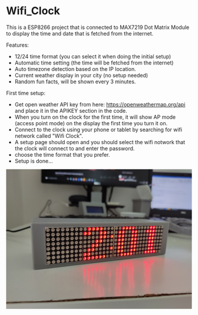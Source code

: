 # Wifi_Clock
This is a ESP8266 project that is connected to MAX7219 Dot Matrix Module to display the time and date that is fetched from the internet.

Features:
 - 12/24 time format (you can select it when doing the initial setup)
 - Automatic time setting (the time will be fetched from the internet)
 - Auto timezone detection based on the IP location.
 - Current weather display in your city (no setup needed)
 - Random fun facts, will be shown every 3 minutes.

First time setup:
 -	Get open weather API key from here: https://openweathermap.org/api and place it in the APIKEY section in the code.
 -  When you turn on the clock for the first time, it will show AP mode (access point mode) on the display the first time you turn it on.
 -  Connect to the clock using your phone or tablet by searching for wifi network called "Wifi Clock".
 -  A setup page should open and you should select the wifi notwork that the clock will connect to and enter the password.
 -  choose the time format that you prefer.
 -  Setup is done...

![alt text](https://github.com/nori0aw/Wifi_Clock/blob/master/FreeCAD_Files/IMG_2021-06-27-14-01-05-535.jpg)